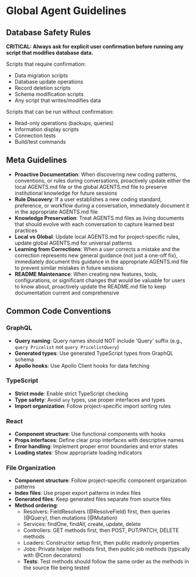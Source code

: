 # Global Agent Guidelines

## Database Safety Rules

**CRITICAL: Always ask for explicit user confirmation before running any script that modifies database data.**

Scripts that require confirmation:

- Data migration scripts
- Database update operations
- Record deletion scripts
- Schema modification scripts
- Any script that writes/modifies data

Scripts that can be run without confirmation:

- Read-only operations (backups, queries)
- Information display scripts
- Connection tests
- Build/test commands

## Meta Guidelines

- **Proactive Documentation**: When discovering new coding patterns, conventions, or rules during conversations, proactively update either the local AGENTS.md file or the global AGENTS.md file to preserve institutional knowledge for future sessions
- **Rule Discovery**: If a user establishes a new coding standard, preference, or workflow during a conversation, immediately document it in the appropriate AGENTS.md file
- **Knowledge Preservation**: Treat AGENTS.md files as living documents that should evolve with each conversation to capture learned best practices
- **Local vs Global**: Update local AGENTS.md for project-specific rules, update global AGENTS.md for universal patterns
- **Learning from Corrections**: When a user corrects a mistake and the correction represents new general guidance (not just a one-off fix), immediately document this guidance in the appropriate AGENTS.md file to prevent similar mistakes in future sessions
- **README Maintenance**: When creating new features, tools, configurations, or significant changes that would be valuable for users to know about, proactively update the README.md file to keep documentation current and comprehensive

## Common Code Conventions

### GraphQL

- **Query naming**: Query names should NOT include 'Query' suffix (e.g., `query Pricelist` not `query PricelistQuery`)
- **Generated types**: Use generated TypeScript types from GraphQL schema
- **Apollo hooks**: Use Apollo Client hooks for data fetching

### TypeScript

- **Strict mode**: Enable strict TypeScript checking
- **Type safety**: Avoid `any` types, use proper interfaces and types
- **Import organization**: Follow project-specific import sorting rules

### React

- **Component structure**: Use functional components with hooks
- **Props interfaces**: Define clear prop interfaces with descriptive names
- **Error handling**: Implement proper error boundaries and error states
- **Loading states**: Show appropriate loading indicators

### File Organization

- **Component structure**: Follow project-specific component organization patterns
- **Index files**: Use proper export patterns in index files
- **Generated files**: Keep generated files separate from source files
- **Method ordering**:
  - Resolvers: FieldResolvers (@ResolveField) first, then queries (@Query), then mutations (@Mutation)
  - Services: findOne, findAll, create, update, delete
  - Controllers: GET methods first, then POST, PUT/PATCH, DELETE methods
  - Loaders: Constructor setup first, then public readonly properties
  - Jobs: Private helper methods first, then public job methods (typically with @Cron decorators)
  - **Tests**: Test methods should follow the same order as the methods in the source file being tested
